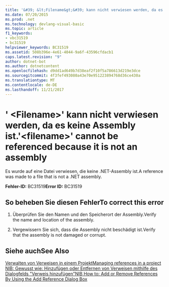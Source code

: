 ```yaml
---
title: '&#39; &lt;Filename&gt;&#39; kann nicht verwiesen werden, da es keine Assembly ist.'
ms.date: 07/20/2015
ms.prod: .net
ms.technology: devlang-visual-basic
ms.topic: article
f1_keywords:
- vbc31519
- bc31519
helpviewer_keywords: BC31519
ms.assetid: 508b396e-4e61-4044-9a6f-43596cfdacb1
caps.latest.revision: "9"
author: dotnet-bot
ms.author: dotnetcontent
ms.openlocfilehash: d9dd1ad649b7d38eaf2f10f5a786613d219e3dce
ms.sourcegitcommit: 4f3fef493080a43e70e951223894768d36ce430a
ms.translationtype: MT
ms.contentlocale: de-DE
ms.lasthandoff: 11/21/2017
---
```

# <a name="39ltfilenamegt39-cannot-be-referenced-because-it-is-not-an-assembly"></a><span data-ttu-id="61b6e-102">&#39; &lt;Filename&gt;&#39; kann nicht verwiesen werden, da es keine Assembly ist.</span><span class="sxs-lookup"><span data-stu-id="61b6e-102">&#39;&lt;filename&gt;&#39; cannot be referenced because it is not an assembly</span></span>
<span data-ttu-id="61b6e-103">Es wurde auf eine Datei verwiesen, die keine .NET-Assembly ist.</span><span class="sxs-lookup"><span data-stu-id="61b6e-103">A reference was made to a file that is not a .NET assembly.</span></span>  
  
 <span data-ttu-id="61b6e-104">**Fehler-ID:** BC31519</span><span class="sxs-lookup"><span data-stu-id="61b6e-104">**Error ID:** BC31519</span></span>  
  
## <a name="to-correct-this-error"></a><span data-ttu-id="61b6e-105">So beheben Sie diesen Fehler</span><span class="sxs-lookup"><span data-stu-id="61b6e-105">To correct this error</span></span>  
  
1.  <span data-ttu-id="61b6e-106">Überprüfen Sie den Namen und den Speicherort der Assembly.</span><span class="sxs-lookup"><span data-stu-id="61b6e-106">Verify the name and location of the assembly.</span></span>  
  
2.  <span data-ttu-id="61b6e-107">Vergewissern Sie sich, dass die Assembly nicht beschädigt ist.</span><span class="sxs-lookup"><span data-stu-id="61b6e-107">Verify that the assembly is not damaged or corrupt.</span></span>  
  
## <a name="see-also"></a><span data-ttu-id="61b6e-108">Siehe auch</span><span class="sxs-lookup"><span data-stu-id="61b6e-108">See Also</span></span>  
 [<span data-ttu-id="61b6e-109">Verwalten von Verweisen in einem Projekt</span><span class="sxs-lookup"><span data-stu-id="61b6e-109">Managing references in a project</span></span>](/visualstudio/ide/managing-references-in-a-project)  
 [<span data-ttu-id="61b6e-110">NIB: Gewusst wie: Hinzufügen oder Entfernen von Verweisen mithilfe des Dialogfelds "Verweis hinzufügen"</span><span class="sxs-lookup"><span data-stu-id="61b6e-110">NIB How to: Add or Remove References By Using the Add Reference Dialog Box</span></span>](http://msdn.microsoft.com/en-us/3bd75d61-f00c-47c0-86a2-dd1f20e231c9)
